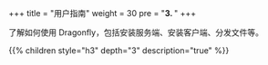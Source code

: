 +++
title = "用户指南"
weight = 30
pre = "<b>3. </b>"
+++

了解如何使用 Dragonfly，包括安装服务端、安装客户端、分发文件等。

{{% children style="h3" depth="3" description="true" %}}